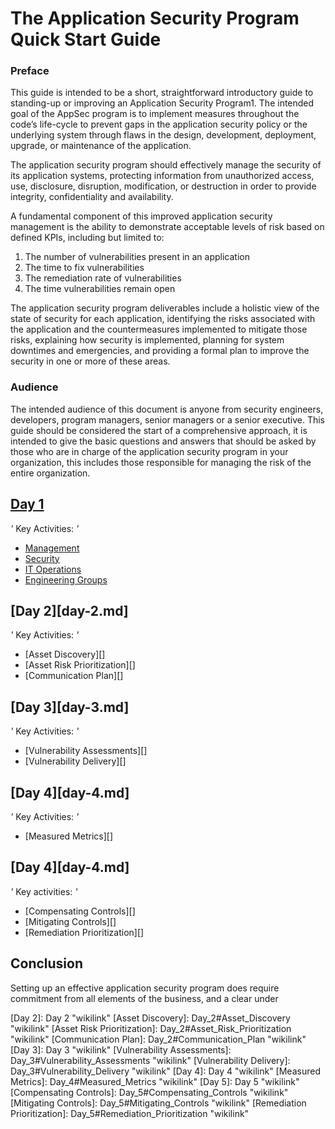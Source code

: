 The Application Security Program Quick Start Guide
==================================================

### Preface

This guide is intended to be a short, straightforward introductory guide
to standing-up or improving an Application Security Program1. The
intended goal of the AppSec program is to implement measures throughout
the code’s life-cycle to prevent gaps in the application security policy
or the underlying system through flaws in the design, development,
deployment, upgrade, or maintenance of the application.

The application security program should effectively manage the security
of its application systems, protecting information from unauthorized
access, use, disclosure, disruption, modification, or destruction in
order to provide integrity, confidentiality and availability.

A fundamental component of this improved application security management
is the ability to demonstrate acceptable levels of risk based on defined
KPIs, including but limited to:

1.  The number of vulnerabilities present in an application
2.  The time to fix vulnerabilities
3.  The remediation rate of vulnerabilities
4.  The time vulnerabilities remain open

The application security program deliverables include a holistic view of
the state of security for each application, identifying the risks
associated with the application and the countermeasures implemented to
mitigate those risks, explaining how security is implemented, planning
for system downtimes and emergencies, and providing a formal plan to
improve the security in one or more of these areas.

### Audience

The intended audience of this document is anyone from security
engineers, developers, program managers, senior managers or a senior
executive. This guide should be considered the start of a comprehensive
approach, it is intended to give the basic questions and answers that
should be asked by those who are in charge of the application security
program in your organization, this includes those responsible for
managing the risk of the entire organization.

[Day 1][day-1]
---------

*'* Key Activities: *'*

-   [Management][]
-   [Security][]
-   [IT Operations][]
-   [Engineering Groups][]

[Day 2][day-2.md]
---------

*'* Key Activities: *'*

-   [Asset Discovery][]
-   [Asset Risk Prioritization][]
-   [Communication Plan][]

[Day 3][day-3.md]
---------

*'* Key Activities: *'*

-   [Vulnerability Assessments][]
-   [Vulnerability Delivery][]

[Day 4][day-4.md]
---------

*'* Key Activities: *'*

-   [Measured Metrics][]

[Day 4][day-4.md]
---------

*'* Key activities: *'*

-   [Compensating Controls][]
-   [Mitigating Controls][]
-   [Remediation Prioritization][]

Conclusion
----------

Setting up an effective application security program does require
commitment from all elements of the business, and a clear under

  [Day-1]: day-1.md "Day 1"
  [Management]: day-1.md1#Management "Day 1 - Management"
  [Security]: Day_1#Security "wikilink"
  [IT Operations]: Day_1#IT_Operations "wikilink"
  [Engineering Groups]: Day_1#Engineering_Groups "wikilink"
  [Day 2]: Day 2 "wikilink"
  [Asset Discovery]: Day_2#Asset_Discovery "wikilink"
  [Asset Risk Prioritization]: Day_2#Asset_Risk_Prioritization
    "wikilink"
  [Communication Plan]: Day_2#Communication_Plan "wikilink"
  [Day 3]: Day 3 "wikilink"
  [Vulnerability Assessments]: Day_3#Vulnerability_Assessments
    "wikilink"
  [Vulnerability Delivery]: Day_3#Vulnerability_Delivery "wikilink"
  [Day 4]: Day 4 "wikilink"
  [Measured Metrics]: Day_4#Measured_Metrics "wikilink"
  [Day 5]: Day 5 "wikilink"
  [Compensating Controls]: Day_5#Compensating_Controls "wikilink"
  [Mitigating Controls]: Day_5#Mitigating_Controls "wikilink"
  [Remediation Prioritization]: Day_5#Remediation_Prioritization
    "wikilink"
